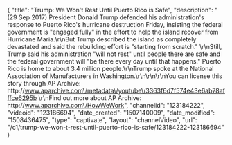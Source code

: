 {
    "title": "Trump: We Won't Rest Until Puerto Rico is Safe",
    "description": "(29 Sep 2017) President Donald Trump defended his administration's response to Puerto Rico's hurricane destruction Friday, insisting the federal government is \"engaged fully\" in the effort to help the island recover from Hurricane Maria.\r\nBut Trump described the island as completely devastated and said the rebuilding effort is \"starting from scratch.\" \r\nStill, Trump said his administration \"will not rest\" until people there are safe and the federal government will \"be there every day until that happens.\" Puerto Rico is home to about 3.4 million people.\r\nTrump spoke at the National Association of Manufacturers in Washington.\r\n\r\n\r\nYou can license this story through AP Archive: http:\/\/www.aparchive.com\/metadata\/youtube\/3363f6d7f574e43e6ab78afffce6295b \r\nFind out more about AP Archive: http:\/\/www.aparchive.com\/HowWeWork",
    "channelid": "123184222",
    "videoid": "123186694",
    "date_created": "1507140009",
    "date_modified": "1508436475",
    "type": "captivate",
    "layout": "channelVideo",
    "url": "\/c1\/trump-we-won-t-rest-until-puerto-rico-is-safe\/123184222-123186694"
}